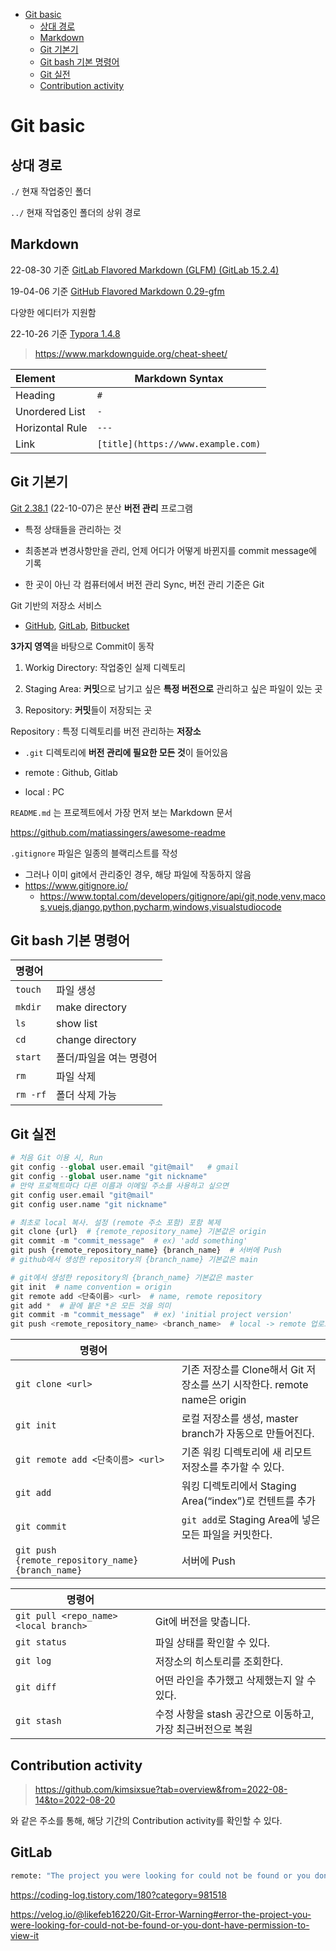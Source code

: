 - [Git basic](#git-basic)
  * [상대 경로](#상대-경로)
  * [Markdown](#markdown)
  * [Git 기본기](#Git-기본기)
  * [Git bash 기본 명령어](#Git-bash-기본-명령어)
  * [Git 실전](#Git-실전)
  * [Contribution activity](#contribution-activity)

# Git basic

## 상대 경로

  `./` 현재 작업중인 폴더

`../` 현재 작업중인 폴더의 상위 경로

## Markdown

22-08-30 기준 [GitLab Flavored Markdown (GLFM) (GitLab 15.2.4)](https://docs.gitlab.com/ee/development/gitlab_flavored_markd)

19-04-06 기준 [GitHub Flavored Markdown 0.29-gfm](https://github.github.com/gfm/)

다양한 에디터가 지원함

22-10-26 기준 [Typora 1.4.8](https://typora.io/releases/all) 

> https://www.markdownguide.org/cheat-sheet/

| Element         | Markdown Syntax                    |
| :-------------- | ---------------------------------- |
| Heading         | `#`                                |
| Unordered List  | `-`                                |
| Horizontal Rule | `---`                              |
| Link            | `[title](https://www.example.com)` |

## Git 기본기

[Git 2.38.1](https://git-scm.com/downloads) (22-10-07)은 분산 **버전 관리** 프로그램

- 특정 상태들을 관리하는 것

- 최종본과 변경사항만을 관리, 언제 어디가 어떻게 바뀐지를 commit message에 기록

- 한 곳이 아닌 각 컴퓨터에서 버전 관리 Sync, 버전 관리 기준은 Git

Git 기반의 저장소 서비스

- [GitHub](https://github.com/), [GitLab](https://gitlab.com/), [Bitbucket](https://bitbucket.org/)

**3가지 영역**을 바탕으로 Commit이 동작

1. Workig Directory: 작업중인 실제 디렉토리

2. Staging Area: **커밋**으로 남기고 싶은 **특정 버전으로** 관리하고 싶은 파일이 있는 곳

3. Repository: **커밋**들이 저장되는 곳


Repository : 특정 디렉토리를 버전 관리하는 **저장소**

* `.git` 디렉토리에 **버전 관리에 필요한 모든 것**이 들어있음

* remote : Github, Gitlab

* local : PC

`README.md` 는 프로젝트에서 가장 먼저 보는 Markdown 문서

https://github.com/matiassingers/awesome-readme

`.gitignore` 파일은 일종의 블랙리스트를 작성

* 그러나 이미 git에서 관리중인 경우, 해당 파일에 작동하지 않음
* https://www.gitignore.io/
  * https://www.toptal.com/developers/gitignore/api/git,node,venv,macos,vuejs,django,python,pycharm,windows,visualstudiocode


## Git bash 기본 명령어

| 명령어   |                         |
| :------- | ----------------------- |
| `touch`  | 파일 생성               |
| `mkdir`  | make directory          |
| `ls`     | show list               |
| `cd`     | change directory        |
| `start`  | 폴더/파일을 여는 명령어 |
| `rm`     | 파일 삭제               |
| `rm -rf` | 폴더 삭제 가능          |

## Git 실전
```python
# 처음 Git 이용 시, Run
git config --global user.email "git@mail"   # gmail
git config --global user.name "git nickname"
# 만약 프로젝트마다 다른 이름과 이메일 주소를 사용하고 싶으면
git config user.email "git@mail"
git config user.name "git nickname"
```
```python
# 최초로 local 복사. 설정 (remote 주소 포함) 포함 복제
git clone {url}  # {remote_repository_name} 기본값은 origin
git commit -m "commit_message"  # ex) 'add something'
git push {remote_repository_name} {branch_name}  # 서버에 Push
# github에서 생성한 repository의 {branch_name} 기본값은 main
```
```python
# git에서 생성한 repository의 {branch_name} 기본값은 master
git init  # name convention = origin
git remote add <단축이름> <url>  # name, remote repository
git add *  # 끝에 붙은 *은 모든 것을 의미
git commit -m "commit_message"  # ex) 'initial project version'
git push <remote_repository_name> <branch_name>  # local -> remote 업로드
```

| 명령어                                            |                                                              |
| ------------------------------------------------- | ------------------------------------------------------------ |
| `git clone <url>`                                 | 기존 저장소를 Clone해서 Git 저장소를 쓰기 시작한다. remote name은 origin |
| `git init`                                        | 로컬 저장소를 생성, master branch가 자동으로 만들어진다.     |
| `git remote add <단축이름> <url>`                 | 기존 워킹 디렉토리에 새 리모트 저장소를 추가할 수 있다.      |
| `git add`                                         | 워킹 디렉토리에서 Staging Area(“index”)로 컨텐트를 추가      |
| `git commit`                                      | `git add`로 Staging Area에 넣은 모든 파일을 커밋한다.        |
| `git push {remote_repository_name} {branch_name}` | 서버에 Push                                                  |

| 명령어                                |                                                             |
| ------------------------------------- | ----------------------------------------------------------- |
| `git pull <repo_name> <local branch>` | Git에 버전을 맞춥니다.                                      |
| `git status`                          | 파일 상태를 확인할 수 있다.                                 |
| `git log`                             | 저장소의 히스토리를 조회한다.                               |
| `git diff`                            | 어떤 라인을 추가했고 삭제했는지 알 수 있다.                 |
| `git stash`                           | 수정 사항을 stash 공간으로 이동하고, 가장 최근버전으로 복원 |

## Contribution activity
> https://github.com/kimsixsue?tab=overview&from=2022-08-14&to=2022-08-20

와 같은 주소를 통해, 해당 기간의 Contribution activity를 확인할 수 있다.

## GitLab

```bash
remote: "The project you were looking for could not be found or you don't have permission to view it"
```

https://coding-log.tistory.com/180?category=981518

https://velog.io/@likefeb16220/Git-Error-Warning#error-the-project-you-were-looking-for-could-not-be-found-or-you-dont-have-permission-to-view-it
